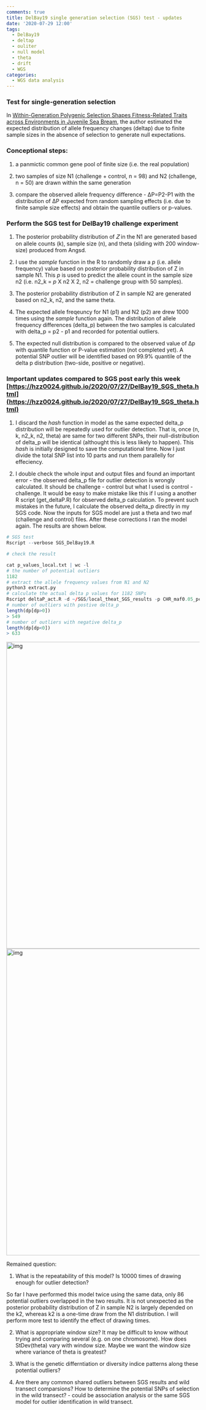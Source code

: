 ```yaml
---
comments: true
title: DelBay19 single generation selection (SGS) test - updates
date: '2020-07-29 12:00'
tags:
  - DelBay19
  - deltap
  - ouliter
  - null model
  - theta
  - drift
  - WGS
categories:
  - WGS data analysis
---
```


### Test for single-generation selection

In [Within-Generation Polygenic Selection Shapes Fitness-Related Traits across Environments in Juvenile Sea Bream](https://www.mdpi.com/2073-4425/11/4/398/htm#app1-genes-11-00398), the author estimated the expected distribution of allele frequency changes (deltap) due to finite sample sizes in the absence of selection to generate null expectations.

### Conceptional steps:

1) a panmictic common gene pool of finite size (i.e. the real population)

2) two samples of size N1 (challenge + control, n = 98) and N2 (challenge, n = 50) are drawn within the same generation

3) compare the observed allele frequency difference - ΔP=P2-P1 with the distribution of ΔP expected from random sampling effects (i.e. due to finite sample size effects) and obtain the quantile outliers or p-values.    

### Perform the SGS test for DelBay19 challenge experiment

1) The posterior probability distribution of 𝑍 in the N1 are generated based on allele counts (k), sample size (n), and theta (sliding with 200 window-size) produced from Angsd. 

2) I use the *sample* function in the R to randomly draw a *p* (i.e. allele frequency) value based on posterior probability distribution of Z in sample N1. This *p* is used to predict the allele count in the sample size n2 (i.e. n2_k = *p* X n2 X 2, n2 = challenge group with 50 samples). 

3) The posterior probability distribution of Z in sample N2 are generated based on n2_k, n2, and the same theta.

4) The expected allele freqeuncy for N1 (p1) and N2 (p2) are drew 1000 times using the *sample* function again. The distribution of allele frequency differences (delta_p) between the two samples is calculated with delta_p = p2 - p1 and recorded for potential outliers.  

5) The expected null distribution is compared to the observed value of Δp with quantile function or P-value estimation (not completed yet). A potential SNP outlier will be identified based on 99.9% quantile of the delta p distribution (two-side, positive or negative).

### Important updates compared to SGS post early this week [https://hzz0024.github.io/2020/07/27/DelBay19_SGS_theta.html](https://hzz0024.github.io/2020/07/27/DelBay19_SGS_theta.html)

1) I discard the *hash* function in model as the same expected delta_p distribution will be repeatedly used for outlier detection. That is, once (n, k, n2_k, n2, theta) are same for two different SNPs, their null-distribution of delta_p will be identical (althought this is less likely to happen). This *hash* is initially designed to save the computational time. Now I just divide the total SNP list into 10 parts and run them parallelly for effeciency.

2) I double check the whole input and output files and found an important error - the observed delta_p file for outlier detection is wrongly calculated. It should be challenge - control but what I used is control - challenge. It would be easy to make mistake like this if I using a another R script (get_deltaP.R) for observed delta_p calculation. To prevent such mistakes in the future, I calculate the observed delta_p directly in my SGS code. Now the inputs for SGS model are just a theta and two maf (challenge and control) files. After these corrections I ran the model again. The results are shown below. 

```R
# SGS test
Rscript --verbose SGS_DelBay19.R 

# check the result

cat p_values_local.txt | wc -l
# the number of potential outliers
1182
# extract the allele frequency values from N1 and N2
python3 extract.py
# calculate the actual delta p values for 1182 SNPs
Rscript deltaP_act.R -d ~/SGS/local_theat_SGS_results -p CHR_maf0.05_pctind0.7_cv30.mafs.extracted -q CH_maf0.05_pctind0.7_cv30.mafs.extracted -t 1182 -o obs_deltap.output
# number of outliers with postive delta_p 
length(dp[dp>0])
> 549
# number of outliers with negative delta_p 
length(dp[dp<0])
> 633
```
<img src="https://hzz0024.github.io/images/SGS/allele_0729.jpeg" alt="img" width="800"/>

<img src="https://hzz0024.github.io/images/SGS/delta_p_0729.jpeg" alt="img" width="800"/>

Remained question: 

1) What is the repeatability of this model? Is 10000 times of drawing enough for outlier detection? 

So far I have performed this model twice using the same data, only 86 potential outliers overlapped in the two results. It is not unexpected as the posterior probability distribution of Z in sample N2 is largely depended on the k2, whereas k2 is a one-time draw from the N1 distribution. I will perform more test to identify the effect of drawing times.

2) What is appropriate window size? It may be difficult to know without trying and comparing several (e.g. on one chromosome). How does StDev(theta) vary with window size. Maybe we want the window size where variance of theta is greatest?

3) What is the genetic differntiation or diversity indice patterns along these potential outliers? 

4) Are there any common shared outliers between SGS results and wild transect comparsions? How to determine the potential SNPs of selection in the wild transect? - could be association analysis or the same SGS model for outlier identification in wild transect.
  

